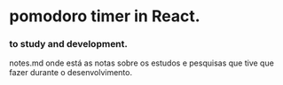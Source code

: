 # pomodoro timer in React.

### to study and development.

notes.md onde está as notas sobre os estudos e pesquisas que tive que fazer durante o desenvolvimento.